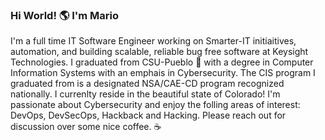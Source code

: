 ### Hi World! :earth_americas: I'm Mario

I'm a full time IT Software Engineer working on Smarter-IT initiaitives, automation, and building scalable, reliable bug free software at Keysight Technologies. I graduated from CSU-Pueblo :wolf:  with a degree in Computer Information Systems with an emphais in Cybersecurity. The CIS program I graduated from is a designated NSA/CAE-CD program recognized nationally. I currenlty reside in the beautiful state of Colorado! I'm passionate about Cybersecurity and enjoy the folling areas of interest: DevOps, DevSecOps, Hackback and Hacking. Please reach out for discussion over some nice coffee. :coffee:

<!--
**maczamora/maczamora** is a ✨ _special_ ✨ repository because its `README.md` (this file) appears on your GitHub profile.

Here are some ideas to get you started:

- 🔭 I’m currently working on ...
- 🌱 I’m currently learning ...
- 👯 I’m looking to collaborate on ...
- 🤔 I’m looking for help with ...
- 💬 Ask me about ...
- 📫 How to reach me: ...
- 😄 Pronouns: ...
- ⚡ Fun fact: ...
-->
